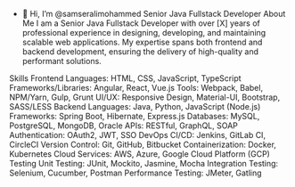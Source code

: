 - 👋 Hi, I’m @samseralimohammed
Senior Java Fullstack Developer
About Me
I am a Senior Java Fullstack Developer with over [X] years of professional experience in designing, developing, and maintaining scalable web applications. My expertise spans both frontend and backend development, ensuring the delivery of high-quality and performant solutions.

Skills
Frontend
Languages: HTML, CSS, JavaScript, TypeScript
Frameworks/Libraries: Angular, React, Vue.js
Tools: Webpack, Babel, NPM/Yarn, Gulp, Grunt
UI/UX: Responsive Design, Material-UI, Bootstrap, SASS/LESS
Backend
Languages: Java, Python, JavaScript (Node.js)
Frameworks: Spring Boot, Hibernate, Express.js
Databases: MySQL, PostgreSQL, MongoDB, Oracle
APIs: RESTful, GraphQL, SOAP
Authentication: OAuth2, JWT, SSO
DevOps
CI/CD: Jenkins, GitLab CI, CircleCI
Version Control: Git, GitHub, Bitbucket
Containerization: Docker, Kubernetes
Cloud Services: AWS, Azure, Google Cloud Platform (GCP)
Testing
Unit Testing: JUnit, Mockito, Jasmine, Mocha
Integration Testing: Selenium, Cucumber, Postman
Performance Testing: JMeter, Gatling


<!---
samseralimohammed/samseralimohammed is a ✨ special ✨ repository because its `README.md` (this file) appears on your GitHub profile.
You can click the Preview link to take a look at your changes.
--->
